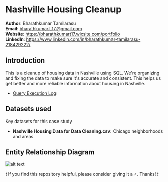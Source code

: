 # Nashville Housing Cleanup

**Author**: Bharathkumar Tamilarasu <br />
**Email**: bharathkumar.t.17@gmail.com <br />
**Website**: https://bharathkumart17.wixsite.com/portfolio <br />
**LinkedIn**: https://www.linkedin.com/in/bharathkumar-tamilarasu-218429222/  <br />

## Introduction
This is a cleanup of housing data in Nashville using SQL. We're organizing and fixing the data to make sure it's accurate and consistent. This helps us get better and more reliable information about housing in Nashville.

* [Query Execution Log]([./questions_and_answers.md](https://github.com/Bharathkumar-Tamilarasu/Nashville-Housing-Cleanup_SQL/blob/main/Query%20Execution%20Log.md?plain=1))

## Datasets used
Key datasets for this case study
- <strong>Nashville Housing Data for Data Cleaning.csv</strong>: Chicago neighborhoods and areas.


## Entity Relationship Diagram
![alt text](./images/ERD.PNG)

:exclamation: If you find this repository helpful, please consider giving it a :star:. Thanks! :exclamation:
